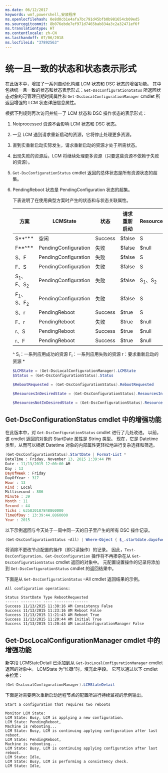 ```yaml
---
ms.date: 06/12/2017
keywords: wmf,powershell,安装程序
ms.openlocfilehash: 0e8d0cb1e4afa7bc791d45bfb0b981654cb09ed5
ms.sourcegitcommit: 8b076ebde7ef971d7465bab834a3c2a32471ef6f
ms.translationtype: HT
ms.contentlocale: zh-CN
ms.lasthandoff: 07/06/2018
ms.locfileid: "37892563"
---
```

# <a name="unified-and-consistent-state-and-status-representation"></a>统一且一致的状态和状态表示形式

在此版本中，增加了一系列自动化构建 LCM 状态和 DSC 状态的增强功能。 其中包括统一且一致的状态和状态表示形式：`Get-DscConfigurationStatus` 所返回状态对象的可管理日期时间属性和 `Get-DscLocalConfigurationManager` cmdlet 所返回增强的 LCM 状态详细信息属性。

根据下列规则再次访问并统一了 LCM 状态和 DSC 操作状态的表示形式：

1. Notprocessed 资源不会影响 LCM 状态和 DSC 状态。
2. 一旦 LCM 遇到请求重新启动的资源，它将停止处理更多资源。
3. 直到实重新启动实际发生，请求重新启动的资源才处于所需状态。
4. 出现失败的资源后，LCM 将继续处理更多资源（只要这些资源不依赖于失败的资源）。
5. `Get-DscConfigurationStatus` cmdlet 返回的总体状态是所有资源状态的超集。
6. PendingReboot 状态是 PendingConfiguration 状态的超集。

   下表说明了在使用典型方案时产生的状态和与状态关联属性。

   | 方案                    | LCMState       | 状态 | 请求重新启动  | ResourcesInDesiredState  | ResourcesNotInDesiredState |
   |---------------------------------|----------------------|------------|---------------|------------------------------|--------------------------------|
   | S**^**                          | 空闲                 | Success    | $false        | S                            | $null                          |
   | F**^**                          | PendingConfiguration | 失败    | $false        | $null                        | F                              |
   | S、F                             | PendingConfiguration | 失败    | $false        | S                            | F                              |
   | F、S                             | PendingConfiguration | 失败    | $false        | S                            | F                              |
   | S<sub>1</sub>、F、S<sub>2</sub> | PendingConfiguration | 失败    | $false        | S<sub>1</sub>、S<sub>2</sub> | F                              |
   | F<sub>1</sub>、S、F<sub>2</sub> | PendingConfiguration | 失败    | $false        | S                            | F<sub>1</sub>、F<sub>2</sub>   |
   | S、r                            | PendingReboot        | Success    | $true         | S                            | r                              |
   | F、r                            | PendingReboot        | 失败    | $true         | $null                        | F、r                           |
   | r、S                            | PendingReboot        | Success    | $true         | $null                        | r                              |
   | r、F                            | PendingReboot        | Success    | $true         | $null                        | r                              |

   ^
   S<sub>i</sub>：一系列应用成功的资源 F<sub>i</sub>：一系列应用失败的资源 r：要求重新启动的资源 \*

   ```powershell
   $LCMState = (Get-DscLocalConfigurationManager).LCMState
   $Status = (Get-DscConfigurationStatus).Status

   $RebootRequested = (Get-DscConfigurationStatus).RebootRequested

   $ResourcesInDesiredState = (Get-DscConfigurationStatus).ResourcesInDesiredState

   $ResourcesNotInDesiredState = (Get-DscConfigurationStatus).ResourcesNotInDesiredState
   ```

## <a name="enhancement-in-get-dscconfigurationstatus-cmdlet"></a>Get-DscConfigurationStatus cmdlet 中的增强功能

在此版本中，对 `Get-DscConfigurationStatus` cmdlet 进行了几处改进。 以前，该 cmdlet 返回的对象的 StartDate 属性是 String 类型。 现在，它是 Datetime 类型，从而可以根据 Datetime 对象的内部属性更轻松地进行复杂选择和筛选。

```powershell
(Get-DscConfigurationStatus).StartDate | Format-List *
DateTime : Friday, November 13, 2015 1:39:44 PM
Date : 11/13/2015 12:00:00 AM
Day : 13
DayOfWeek : Friday
DayOfYear : 317
Hour : 13
Kind : Local
Millisecond : 886
Minute : 39
Month : 11
Second : 44
Ticks : 635830187848860000
TimeOfDay : 13:39:44.8860000
Year : 2015
```

以下示例返回与今天处于一周中同一天的日子里产生的所有 DSC 操作记录。

```powershell
(Get-DscConfigurationStatus –All) | Where-Object { $_.startdate.dayofweek -eq (Get-Date).DayOfWeek }
```

将消除不更改节点配置的操作（即只读操作）的记录。 因此，`Test-DscConfiguration`、`Get-DscConfiguration` 操作将不再掺杂在从 `Get-DscConfigurationStatus` cmdlet 返回的对象中。
元配置设置操作的记录将添加到 `Get-DscConfigurationStatus` cmdlet 的返回结果中。

下面是从 `Get-DscConfigurationStatus` –All cmdlet 返回结果的示例。

```output
All configuration operations:

Status StartDate Type RebootRequested
------ --------- ---- ---------------
Success 11/13/2015 11:38:16 AM Consistency False
Success 11/13/2015 11:23:16 AM Reboot False
Success 11/13/2015 11:21:43 AM Reboot True
Success 11/13/2015 11:20:44 AM Initial True
Success 11/13/2015 11:20:44 AM LocalConfigurationManager False
```

## <a name="enhancement-in-get-dsclocalconfigurationmanager-cmdlet"></a>Get-DscLocalConfigurationManager cmdlet 中的增强功能

新字段 LCMStateDetail 已添加到从 `Get-DscLocalConfigurationManager` cmdlet 返回的对象中。 LCMState 为“忙碌”时，填充此字段。 它可以通过以下 cmdlet 来检索：

```powershell
(Get-DscLocalConfigurationManager).LCMStateDetail
```

下面是对需要两次重新启动远程节点的配置所进行持续监视的示例输出。

```output
Start a configuration that requires two reboots

Monitor LCM State:
LCM State: Busy, LCM is applying a new configuration.
LCM State: PendingReboot,
Machine is rebooting...
LCM State: Busy, LCM is continuing applying configuration after last reboot.
LCM State: PendingReboot,
Machine is rebooting...
LCM State: Busy, LCM is continuing applying configuration after last reboot.
LCM State: Idle,
LCM State: Busy, LCM is performing a consistency check.
LCM State: Idle,
```